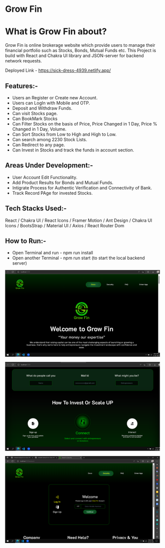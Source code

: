 # Grow Fin

# What is Grow Fin about?

Grow Fin is online brokerage website which provide users to manage their financial portfolio such as Stocks, Bonds, Mutual Funds etc.
This Project is build with React and Chakra UI library and JSON-server for backend network requests.

Deployed Link - https://sick-dress-4939.netlify.app/

## Features:-

- Users an Register or Create new Account.
- Users can LogIn with Mobile and OTP.
- Deposit and Withdraw Funds.
- Can visit Stocks page.
- Can BookMark Stocks
- Can Filter Stocks on the basis of Price, Price Changed in 1 Day, Price % Changed in 1 Day, Volume.
- Can Sort Stocks from Low to High and High to Low.
- Can search among 2230 Stock Lists.
- Can Redirect to any page.
- Can Invest in Stocks and track the funds in account section.

## Areas Under Development:-

- User Account Edit Functionality.
- Add Product Results for Bonds and Mutual Funds.
- Intigrate Process for Authentic Verification and Connectivity of Bank.
- Track Record PAge for invested Stocks.

## Tech Stacks Used:-

React / Chakra UI / React Icons / Framer Motion / Ant Design / Chakra UI Icons / BootsStrap / Material UI / Axios / React Router Dom

## How to Run:-

- Open Terminal and run - npm run install
- Open another Terminal - npm run start (to start the local backend server)

![Landing Page](./src/Images/ReadMeImgs/Landing%201.png)

![Landing Page](./src/Images/ReadMeImgs/Landing%202.png)

![LogIn Page](./src/Images/ReadMeImgs/LogIn.png)
